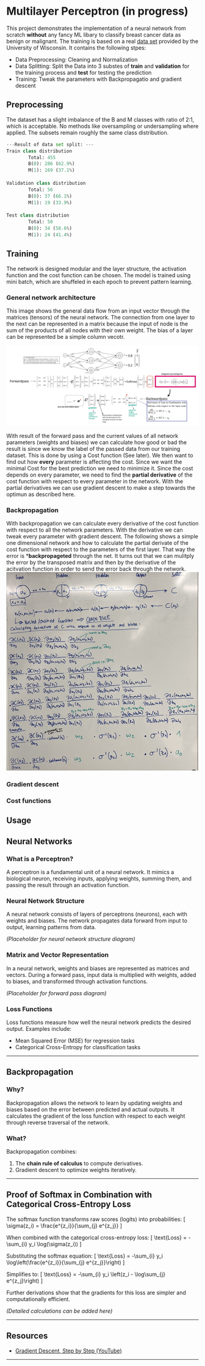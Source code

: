
# Multilayer Perceptron (in progress)

This project demonstrates the implementation of a neural network from scratch **without** any fancy ML libary to classify breast cancer data as benign or malignant. The training is based on a real [data set](https://www.kaggle.com/datasets/uciml/breast-cancer-wisconsin-data) provided by the University of Wisconsin.
It contains the following stpes:
- Data Preprocessing: Cleaning and Normalization
- Data Splitting: Split the Data into 3 substes of **train** and **validation** for the training process and **test** for testing the prediction
- Training: Tweak the parameters with Backpropagatio and gradient descent


## Preprocessing
The dataset has a slight imbalance of the B and M classes with ratio of 2:1, which is acceptable. No methods like oversampling or undersampling where applied. The subsets remain roughly the same class distribution. 

```python
---Result of data set split: ---
Train class distribution
        Total: 455
        B(0): 286 (62.9%)
        M(1): 169 (37.1%)

Validation class distribution
        Total: 56
        B(0): 37 (66.1%)
        M(1): 19 (33.9%)

Test class distribution
        Total: 58
        B(0): 34 (58.6%)
        M(1): 24 (41.4%)
```

## Training
The network is designed modular and the layer structure, the activation function and the cost function can be chosen. The model is trained using mini batch, which are shuffeled in each epoch to prevent pattern learning. 

### General network architecture
This image shows the general data flow from an input vector through the matrices (tensors) of the neural network. The connection from one layer to the next can be represented in a matrix because the input of node is the sum of the products of all nodes with their own weight. The bias of a layer can be represented be a simple column vecotr.

![tensor_flow](./img/layer_flow.jpg) 

With result of the forward pass and the current values of all network parameters (weights and biases) we can calculate how good or bad the result is since we know the label of the passed data from our training dataset. This is done by using a Cost function (See later). We then want to find out how **every** parameter is affecting the cost. Since we want the minimal Cost for the best prediction we need to minimize it. Since the cost depends on every parameter, we need to find the **partial derivative** of the cost function with respect to every parameter in the network. With the partial derivatives we can use gradient descent to make a step towards the optimun as described here.

### Backpropagation
With backpropagation we can calculate every derivative of the cost function with respect to all the network parameters. With the derivative we can tweak every parameter with gradient descent. The following shows a simple one dimensional network and how to calculate the partial derivate of the cost function with respect to the parameters of the first layer. That way the error is ***backpropageted** through the net. It turns out that we can mulitply the error by the transposed matrix and then by the derivative of the acitvation function in order to send the error back through the network.
![backprop](./img/backprop.png)

### Gradient descent

### Cost functions

## Usage



## Neural Networks

### What is a Perceptron?  
A perceptron is a fundamental unit of a neural network. It mimics a biological neuron, receiving inputs, applying weights, summing them, and passing the result through an activation function.

### Neural Network Structure  
A neural network consists of layers of perceptrons (neurons), each with weights and biases. The network propagates data forward from input to output, learning patterns from data.  

*(Placeholder for neural network structure diagram)*

### Matrix and Vector Representation  
In a neural network, weights and biases are represented as matrices and vectors. During a forward pass, input data is multiplied with weights, added to biases, and transformed through activation functions.  

*(Placeholder for forward pass diagram)*

### Loss Functions  
Loss functions measure how well the neural network predicts the desired output. Examples include:  
- Mean Squared Error (MSE) for regression tasks  
- Categorical Cross-Entropy for classification tasks  

---

## Backpropagation

### Why?  
Backpropagation allows the network to learn by updating weights and biases based on the error between predicted and actual outputs. It calculates the gradient of the loss function with respect to each weight through reverse traversal of the network.

### What?  
Backpropagation combines:  
1. The **chain rule of calculus** to compute derivatives.  
2. Gradient descent to optimize weights iteratively.  

---

## Proof of Softmax in Combination with Categorical Cross-Entropy Loss  

The softmax function transforms raw scores (logits) into probabilities:
\[
\sigma(z_i) = \frac{e^{z_i}}{\sum_{j} e^{z_j}}
\]

When combined with the categorical cross-entropy loss:
\[
\text{Loss} = -\sum_{i} y_i \log(\sigma(z_i))
\]

Substituting the softmax equation:
\[
\text{Loss} = -\sum_{i} y_i \log\left(\frac{e^{z_i}}{\sum_{j} e^{z_j}}\right)
\]

Simplifies to:
\[
\text{Loss} = -\sum_{i} y_i \left(z_i - \log\sum_{j} e^{z_j}\right)
\]

Further derivations show that the gradients for this loss are simpler and computationally efficient.

*(Detailed calculations can be added here)*

---

## Resources

- [Gradient Descent, Step by Step (YouTube)](https://www.youtube.com/watch?v=sDv4f4s2SB8)

--- 
